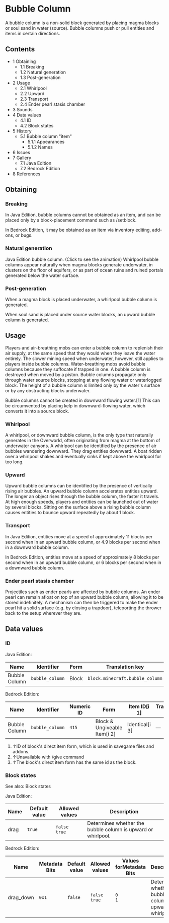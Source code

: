 # Bubble Column
A bubble column is a non-solid block generated by placing magma blocks or soul sand in water (source). Bubble columns push or pull entities and items in certain directions.

## Contents
- 1 Obtaining
	- 1.1 Breaking
	- 1.2 Natural generation
	- 1.3 Post-generation
- 2 Usage
	- 2.1 Whirlpool
	- 2.2 Upward
	- 2.3 Transport
	- 2.4 Ender pearl stasis chamber
- 3 Sounds
- 4 Data values
	- 4.1 ID
	- 4.2 Block states
- 5 History
	- 5.1 Bubble column "item"
		- 5.1.1 Appearances
		- 5.1.2 Names
- 6 Issues
- 7 Gallery
	- 7.1 Java Edition
	- 7.2 Bedrock Edition
- 8 References

## Obtaining
### Breaking
In Java Edition, bubble columns cannot be obtained as an item, and can be placed only by a block-placement command such as /setblock.

In Bedrock Edition, it may be obtained as an item via inventory editing, add-ons, or bugs.

### Natural generation
Java Edition bubble column. (Click to see the animation)
Whirlpool bubble columns appear naturally when magma blocks generate underwater, in clusters on the floor of aquifers, or as part of ocean ruins and ruined portals generated below the water surface.


### Post-generation
When a magma block is placed underwater, a whirlpool bubble column is generated. 

When soul sand is placed under source water blocks, an upward bubble column is generated.

## Usage
Players and air-breathing mobs can enter a bubble column to replenish their air supply, at the same speed that they would when they leave the water entirely. The slower mining speed when underwater, however, still applies to players inside bubble columns. Water-breathing mobs avoid bubble columns because they suffocate if trapped in one. A bubble column is destroyed when moved by a piston. Bubble columns propagate only through water source blocks, stopping at any flowing water or waterlogged block. The height of a bubble column is limited only by the water's surface or by any obstructing blocks underwater.

Bubble columns cannot be created in downward flowing water.[1] This can be circumvented by placing kelp in downward-flowing water, which converts it into a source block.

### Whirlpool
A whirlpool, or downward bubble column, is the only type that naturally generates in the Overworld, often originating from magma at the bottom of underwater canyons. A whirlpool can be identified by the presence of air bubbles wandering downward. They drag entities downward. A boat ridden over a whirlpool shakes and eventually sinks if kept above the whirlpool for too long.

### Upward
Upward bubble columns can be identified by the presence of vertically rising air bubbles. An upward bubble column accelerates entities upward. The longer an object rises through the bubble column, the faster it travels. At high enough speeds, players and entities can be launched out of water by several blocks. Sitting on the surface above a rising bubble column causes entities to bounce upward repeatedly by about 1 block.

### Transport
In Java Edition, entities move at a speed of approximately 11 blocks per second when in an upward bubble column, or 4.9 blocks per second when in a downward bubble column.

In Bedrock Edition, entities move at a speed of approximately 8 blocks per second when in an upward bubble column, or 6 blocks per second when in a downward bubble column.

### Ender pearl stasis chamber
Projectiles such as ender pearls are affected by bubble columns. An ender pearl can remain afloat on top of an upward bubble column, allowing it to be stored indefinitely. A mechanism can then be triggered to make the ender pearl hit a solid surface (e.g. by closing a trapdoor), teleporting the thrower back to the setup wherever they are.

## Data values
### ID
Java Edition:

| Name          | Identifier      | Form  | Translation key                 |
|---------------|-----------------|-------|---------------------------------|
| Bubble Column | `bubble_column` | Block | `block.minecraft.bubble_column` |

Bedrock Edition:

| Name          | Identifier      | Numeric ID | Form                         | Item ID[i 1]   | Translation key |
|---------------|-----------------|------------|------------------------------|----------------|-----------------|
| Bubble Column | `bubble_column` | `415`      | Block & Ungiveable Item[i 2] | Identical[i 3] | —               |

1. ↑ID of block's direct item form, which is used in savegame files and addons.
2. ↑Unavailable with /give command
3. ↑The block's direct item form has the same id as the block.

### Block states
See also: Block states

Java Edition:

| Name | Default value | Allowed values     | Description                                                  |
|------|---------------|--------------------|--------------------------------------------------------------|
| drag | `true`        | `false`<br/>`true` | Determines whether the bubble column is upward or whirlpool. |

Bedrock Edition:

| Name      | Metadata Bits | Default value | Allowed values     | Values forMetadata Bits | Description                                                  |
|-----------|---------------|---------------|--------------------|-------------------------|--------------------------------------------------------------|
| drag_down | `0x1`         | `false`       | `false`<br/>`true` | `0`<br/>`1`             | Determines whether the bubble column is upward or whirlpool. |



